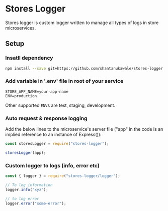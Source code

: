 
# Stores Logger

Stores logger is custom logger written to manage all types of logs in store microservices.

## Setup

### Insatll dependency

```bash
npm install --save git+https://github.com/shantanukawale/stores-logger.git
```

### Add  variable in '.env' file in root of your service

```
STORE_APP_NAME=your-app-name
ENV=production
```

Other supported `ENV`s are test, staging, development.

### Auto request & response logging

Add the below lines to the microservice's server file ("app" in the code is an implied reference to an instance of Express()):  

```javascript
const storesLogger = require("stores-logger");  

storesLogger(app);  
```

### Custom logger to logs (info, error etc)

```javascript
const { logger } = require("stores-logger/logger");  

// To log information
logger.info("xyz");

// to log error
logger.error("some-error");
```
